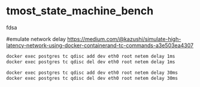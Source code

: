 # tmost_state_machine_bench
fdsa

#emulate network delay
https://medium.com/@kazushi/simulate-high-latency-network-using-docker-containerand-tc-commands-a3e503ea4307
```bash
docker exec postgres tc qdisc add dev eth0 root netem delay 1ms
docker exec postgres tc qdisc del dev eth0 root netem delay 1ms

docker exec postgres tc qdisc add dev eth0 root netem delay 30ms
docker exec postgres tc qdisc del dev eth0 root netem delay 30ms
```